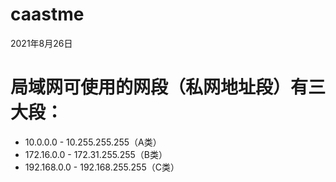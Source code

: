 # caastme

2021年8月26日
# 局域网可使用的网段（私网地址段）有三大段：
+ 10.0.0.0 - 10.255.255.255（A类）
+ 172.16.0.0 - 172.31.255.255（B类）
+ 192.168.0.0 - 192.168.255.255（C类）
